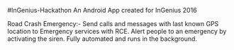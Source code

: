 #InGenius-Hackathon
An Android App created for InGenius 2016

Road Crash Emergency:-
Send calls and messages with last known GPS location to Emergency services with RCE. Alert people to an emergency by activating the siren. Fully automated and runs in the background.
